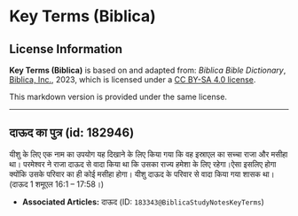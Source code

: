 # Key Terms (Biblica)

## License Information

**Key Terms (Biblica)** is based on and adapted from: _Biblica Bible Dictionary_, [Biblica, Inc.](https://www.biblica.com/), 2023, which is licensed under a [CC BY-SA 4.0 license](https://creativecommons.org/licenses/by-sa/4.0/legalcode.en).

This markdown version is provided under the same license.



--------------------------------

## दाऊद का पुत्र (id: 182946)

यीशु के लिए एक नाम का उपयोग यह दिखाने के लिए किया गया कि वह इस्राएल का सच्चा राजा और मसीहा था। परमेश्वर ने राजा दाऊद से वादा किया था कि उसका राज्य हमेशा के लिए रहेगा।ऐसा इसलिए होगा क्योंकि उसके परिवार का ही कोई मसीहा होगा। यीशु दाऊद के परिवार से वादा किया गया शासक था।(दाऊद 1 शमूएल 16:1 – 17:58।)

* **Associated Articles:** दाऊद (ID: `183343@BiblicaStudyNotesKeyTerms`)


